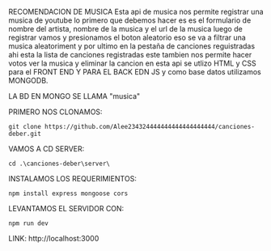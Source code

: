 RECOMENDACION DE MUSICA Esta api de musica nos permite registrar una musica de youtube lo primero que debemos hacer es es el formulario de nombre del artista, nombre de la musica y el url de la musica luego de registrar vamos y presionamos el boton aleatorio eso se va a filtrar una musica aleatoriment y por ultimo en la pestaña de canciones reguistradas ahi esta la lista de canciones registradas este tambien nos permite hacer votos ver la musica y eliminar la cancion en esta api se utlizo HTML y CSS para el FRONT END Y PARA EL BACK EDN JS y como base datos utilizamos MONGODB.

LA BD EN MONGO SE LLAMA "musica"

PRIMERO NOS CLONAMOS:
~~~
git clone https://github.com/Alee234324444444444444444444/canciones-deber.git
~~~

VAMOS A CD SERVER:
~~~
cd .\canciones-deber\server\
~~~

INSTALAMOS LOS REQUERIMIENTOS:
~~~
npm install express mongoose cors
~~~

LEVANTAMOS EL SERVIDOR CON:
~~~ 
npm run dev
~~~

LINK: http://localhost:3000
